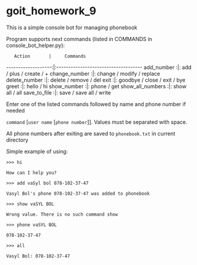 # goit_homework_9

This is a simple console bot for managing phonebook

Program supports next commands (listed in COMMANDS in console_bot_helper.py):

       Action       |     Commands
-------------------:|:------------------------------------
add_number         :|: add / plus / create / +
change_number      :|: change / modify / replace
delete_number      :|: delete / remove / del
exit               :|: goodbye / close / exit / bye
greet              :|: hello / hi
show_number        :|: phone / get
show_all_numbers   :|: show all / all
save_to_file       :|: save / save all / write

Enter one of the listed commands followed by name and phone number if needed

`command` [`user name` [`phone number`]]. Values must be separated with space.

All phone numbers after exiting are saved to `phonebook.txt` in current directory


Simple example of using:

`>>> hi`

`How can I help you?`

`>>> add vaSyl bol 078-102-37-47`

`Vasyl Bol's phone 078-102-37-47 was added to phonebook`

`>>> show vaSYL BOL`

`Wrong value. There is no such command show`

`>>> phone vaSYL BOL`

`078-102-37-47`

`>>> all`

`Vasyl Bol: 078-102-37-47`